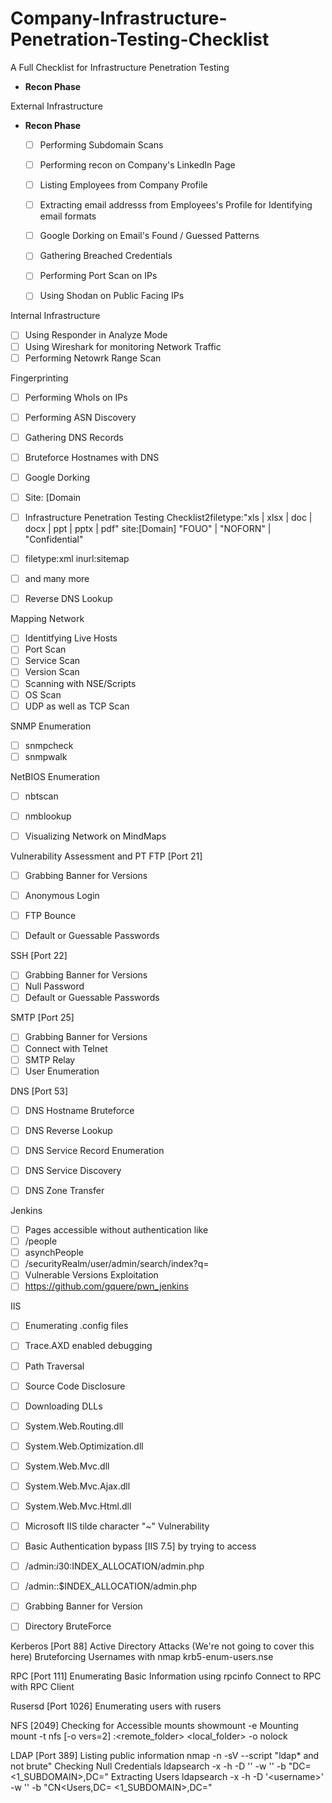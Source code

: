 # Company-Infrastructure-Penetration-Testing-Checklist
A Full Checklist for Infrastructure Penetration Testing


- **Recon Phase**

External Infrastructure
- **Recon Phase**
    - [ ]  Performing Subdomain Scans
    - [ ]  Performing recon on Company's LinkedIn Page
    - [ ]  Listing Employees from Company Profile
    - [ ]  Extracting email addresss from Employees's Profile for Identifying email formats
    - [ ]  Google Dorking on Email's Found / Guessed Patterns
    - [ ]  Gathering Breached Credentials
    - [ ]  Performing Port Scan on IPs
    - [ ]  Using Shodan on Public Facing IPs


Internal Infrastructure
   - [ ]  Using Responder in Analyze Mode
   - [ ]  Using Wireshark for monitoring Network Traffic
   - [ ]  Performing Netowrk Range Scan

Fingerprinting
- [ ] Performing WhoIs on IPs
- [ ] Performing ASN Discovery
- [ ] Gathering DNS Records
- [ ] Bruteforce Hostnames with DNS
- [ ] Google Dorking
- [ ] Site: Domain
- [ ] Infrastructure Penetration Testing Checklist2filetype:"xls | xlsx | doc | docx | ppt | pptx | pdf" site:[Domain] "FOUO" | "NOFORN" | "Confidential"
- [ ] filetype:xml inurl:sitemap
- [ ] and many more
- [ ] Reverse DNS Lookup
 


Mapping Network
- [ ] Identitfying Live Hosts
- [ ] Port Scan
- [ ] Service Scan
- [ ] Version Scan
- [ ] Scanning with NSE/Scripts
- [ ] OS Scan
- [ ] UDP as well as TCP Scan

SNMP Enumeration
- [ ] snmpcheck
- [ ] snmpwalk

NetBIOS Enumeration
- [ ] nbtscan
- [ ] nmblookup
- [ ] Visualizing Network on MindMaps


Vulnerability Assessment and PT
 FTP [Port 21]
- [ ] Grabbing Banner for Versions
- [ ] Anonymous Login
- [ ] FTP Bounce
- [ ] Default or Guessable Passwords


SSH [Port 22]
- [ ] Grabbing Banner for Versions
- [ ] Null Password
- [ ] Default or Guessable Passwords

SMTP [Port 25]
- [ ] Grabbing Banner for Versions
- [ ] Connect with Telnet
- [ ] SMTP Relay
- [ ] User Enumeration

DNS [Port 53]
- [ ] DNS Hostname Bruteforce
- [ ] DNS Reverse Lookup
- [ ] DNS Service Record Enumeration
- [ ] DNS Service Discovery
- [ ] DNS Zone Transfer


Jenkins
- [ ] Pages accessible without authentication like
- [ ] /people
- [ ] asynchPeople
- [ ] /securityRealm/user/admin/search/index?q=
- [ ] Vulnerable Versions Exploitation
- [ ] https://github.com/gquere/pwn_jenkins

IIS
- [ ] Enumerating .config files
- [ ] Trace.AXD enabled debugging
- [ ] Path Traversal
- [ ] Source Code Disclosure
- [ ] Downloading DLLs
- [ ] System.Web.Routing.dll
- [ ] System.Web.Optimization.dll
- [ ] System.Web.Mvc.dll
- [ ] System.Web.Mvc.Ajax.dll
- [ ] System.Web.Mvc.Html.dll
- [ ] Microsoft IIS tilde character "~" Vulnerability
- [ ] Basic Authentication bypass [IIS 7.5] by trying to access
- [ ] /admin:$i30:$INDEX_ALLOCATION/admin.php
- [ ] /admin::$INDEX_ALLOCATION/admin.php
- [ ] Grabbing Banner for Version
- [ ] Directory BruteForce


Kerberos [Port 88]
Active Directory Attacks (We're not going to cover this here)
Bruteforcing Usernames with nmap
krb5-enum-users.nse

RPC [Port 111]
Enumerating Basic Information using rpcinfo
Connect to RPC with RPC Client

Rusersd [Port 1026]
Enumerating users with rusers

NFS [2049]
Checking for Accessible mounts
showmount -e <IP>
Mounting
mount -t nfs [-o vers=2] <ip>:<remote_folder> <local_folder> -o nolock

LDAP [Port 389]
Listing public information
nmap -n -sV --script "ldap* and not brute" <IP>
Checking Null Credentials
ldapsearch -x -h <IP> -D '' -w '' -b "DC=<1_SUBDOMAIN>,DC=<TDL>"
Extracting Users
ldapsearch -x -h <IP> -D '<DOMAIN>\<username>' -w '<password>' -b "CN<Users,DC=
<1_SUBDOMAIN>,DC=<TDL>"
